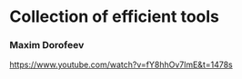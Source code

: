 # Collection of efficient tools

### Maxim Dorofeev
https://www.youtube.com/watch?v=fY8hhOv7lmE&t=1478s
